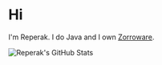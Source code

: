 # Hi

I'm Reperak. I do Java and I own [Zorroware](https://github.com/zorroware).

![Reperak's GitHub Stats](https://github-readme-stats.vercel.app/api?username=ReperakDev&show_icons=true&theme=dark)

